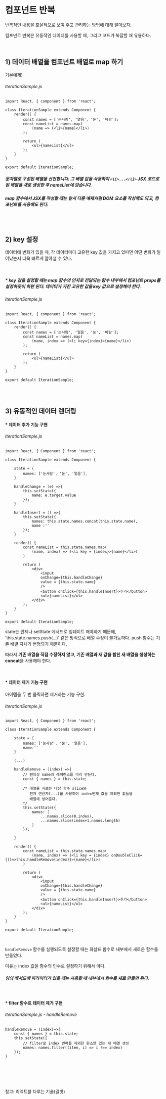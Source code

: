 # 컴포넌트 반복

반복적인 내용을 효율적으로 보여 주고 관리하는 방법에 대해 알아보자.

컴포넌트 반복은 유동적인 데이터를 사용할 때, 그리고 코드가 복잡할 때 유용하다.

<br>



## 1) 데이터 배열을 컴포넌트 배열로 map 하기

기본예제)

###### IterationSample.js

```
import React, { component } from 'react';

class IterationSample extends Component {
	render() {
    	const names = ['눈사람', '얼음', '눈', '바람'];
    	const nameList = names.map(
    		(name => (<li>{name}</li>)
    	);
    	
    	return (
    		<ul>{nameList}</ul>
    	);
    }
}

export default IterationSample;
```

##### 문자열로 구성된 배열을 선언합니다. 그 배열 값을 사용하여 `<li>...</li>` JSX 코드로 된 배열을 새로 생성한 후 nameList에 담습니다.

##### map 함수에서 JSX를 작성할 때는 앞서 다룬 예제처럼 DOM 요소를 작성해도 되고, 컴포넌트를 사용해도 된다.

<br>

<br>

## 2) key 설정

데이터에 변화가 있을 때, 각 데이터마다 고유한 key 값을 가지고 있따면 어떤 변화가 일어났는지 더욱 빠르게 알아낼 수 있다.

<br>

##### * key 값을 설정할 때는 map 함수의 인자로 전달되는 함수 내부에서 컴포넌트 props를 설정하듯이 하면 된다. 데이터가 가진 고유한 값을 key 값으로 설정해야 한다.

###### IterationSample.js

```
import React, { component } from 'react';

class IterationSample extends Component {
	render() {
    	const names = ['눈사람', '얼음', '눈', '바람'];
    	const nameList = names.map(
    		(name, index => (<li key={index}>{name}</li>)
    	);
    	
    	return (
    		<ul>{nameList}</ul>
    	);
    }
}

export default IterationSample;
```

<br><br>

## 3) 유동적인 데이터 렌더링

#### * 데이터 추가 기능 구현

###### IterationSample.js

```
import React, { Component } from 'react';

class IterationSample extends Component {

    state = {
        names: ['눈사람', '눈', '얼음'],
    }

    handleChange = (e) =>{
        this.setState({
            name: e.target.value
        });
    }

    handleInsert = () =>{
        this.setState({
            names: this.state.names.concat(this.state.name),
            name :''
        });
    }

    render() {
        const nameList = this.state.names.map(
            (name, index) => (<li key = {index}>{name}</li>)
        )

        return (
            <div>
                <input
                onChange={this.handleChange}
                value = {this.state.name}
                />
                <button onClick={this.handleInsert}>추가</button>
                <ul>{nameList}</ul>
            </div>
        );
    }
}

export default IterationSample;
```

state는 언제나 setState 메서드로 업데이트 해야하기 때문에, 'this.state.names.push(...)' 같은 방식으로 배열 수정이 불가능하다. push 함수는 기존 배열 자체가 변형되기 때문이다.

따라서 **기존 배열을 직접 수정하지 않고, 기존 배열과 새 값을 합친 새 배열을 생성하는 concat**을 사용해야 한다.

<br>

#### * 데이터 제거 기능 구현

아이템을 두 번 클릭하면 제거하는 기능 구현.

###### IterationSample.js

```
import React, { Component } from 'react';

class IterationSample extends Component {

    state = {
        names: ['눈사람', '눈', '얼음'],
        name:''
    }

    (...)
    
    handleRemove = (index) =>{
    	// 편의상 name의 레퍼런스를 미리 만든다.
        const { names } = this.state;
        
        /* 배열을 자르는 내장 함수 slice와
           전개 연산자(...)를 사용하여 index번째 값을 제외한 값들을
           배열에 넣어준다.
        */
        this.setState({
            names: [
                ...names.slice(0,index),
                ...names.slice(index+1,names.length)
            ]
        });

    }

    render() {
        const nameList = this.state.names.map(
            (name, index) => (<li key = {index} onDoubleClick={()=>this.handleRemove(index)}>{name}</li>)
        )

        return (
            <div>
                <input
                onChange={this.handleChange}
                value = {this.state.name}
                />
                <button onClick={this.handleInsert}>추가</button>
                <ul>{nameList}</ul>
            </div>
        );
    }
}

export default IterationSample;
```

<br>

`handleRemove` 함수를 실행되도록 설정할 때는 화살표 함수로 내부에서 새로운 함수를 만들었다.

이유는 index 값을 함수의 인수로 설정하기 위해서 이다.

##### 임의 메서드에 파라미터가 있을 때는 사용할 때 내부에서 함수를 새로 만들면 된다.

<br>

#### * filter 함수로 데이터 제거 구현

###### IterationSample.js - handleRemove

```
handleRemove = (index)=>{
	const { names } = this.state;
	this.setState({
		// filter로 index 번째를 제외한 원소만 있는 새 배열 생성
		names: names.filter((item, i) => i !== index)
	});
}
```

<br>

<br>

<br>

<br>

참고: 리액트를 다루는 기술(길벗)